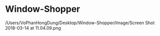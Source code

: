 # Window-Shopper
/Users/VoPhanHongDung/Desktop/Window-Shopper/Image/Screen Shot 2018-03-14 at 11.04.09.png